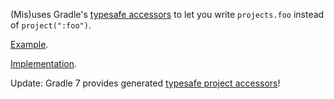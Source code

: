 (Mis)uses Gradle's [typesafe accessors](https://docs.gradle.org/current/userguide/kotlin_dsl.html#type-safe-accessors) to let you write `projects.foo` instead of `project(":foo")`. 

[Example](myimpl/build.gradle.kts#L3).

[Implementation](buildSrc/src/main/kotlin/project-accessors.gradle.kts).

Update: Gradle 7 provides generated [typesafe project accessors](https://docs.gradle.org/7.0-rc-1/userguide/declaring_dependencies.html#sec:type-safe-project-accessors)!
